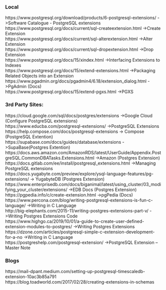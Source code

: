 <h3>Local</h3>
https://www.postgresql.org/download/products/6-postgresql-extensions/  ->Software Catalogue - PostgreSQL extensions<br>
https://www.postgresql.org/docs/current/sql-createextension.html       ->Create Extension<br>
https://www.postgresql.org/docs/current/sql-alterextension.html        ->Alter Extension<br>
https://www.postgresql.org/docs/current/sql-dropextension.html         ->Drop Extension<br>
https://www.postgresql.org/docs/15/xindex.html                         ->Interfacing Extensions to Indexes<br>
https://www.postgresql.org/docs/15/extend-extensions.html              ->Packaging Related Objects into an Extension<br>
https://www.pgadmin.org/docs/pgadmin4/6.18/extension_dialog.html       ->PgAdmin (Docs)<br>
https://www.postgresql.org/docs/15/extend-pgxs.html                    ->PGXS<br>

<h3>3rd Party Sites:</h3>
https://cloud.google.com/sql/docs/postgres/extensions                  ->Google Cloud (Configure PostgreSQL extensions)<br>
https://www.educba.com/postgresql-extensions/                          ->PostgreSQL Extensions<br>
https://help.compose.com/docs/postgresql-extensions                    -> Compose (PostgreSQL Extention)<br>
https://supabase.com/docs/guides/database/extensions                   ->SupaBase(Postgres Extention)<br>
https://docs.aws.amazon.com/AmazonRDS/latest/UserGuide/Appendix.PostgreSQL.CommonDBATasks.Extensions.html  ->Amazon (Postgres Extension)<br>
https://docs.gitlab.com/ee/install/postgresql_extensions.html          ->Managing PostgreSQL extensions<br>
https://docs.yugabyte.com/preview/explore/ysql-language-features/pg-extensions/   -> YugabyteDB (Postgres Extension)<br>
https://www.enterprisedb.com/docs/biganimal/latest/using_cluster/03_modifying_your_cluster/extensions/  ->EDB Docs (Postgres Extension)<br>
https://pgpedia.info/c/create-extension.html                           ->pgPedia (Docs)<br>
https://www.percona.com/blog/writing-postgresql-extensions-is-fun-c-language/   ->Writing in C Language<br>
http://big-elephants.com/2015-11/writing-postgres-extensions-part-v/   ->Writing Postgres Extensions Code<br>
https://www.highgo.ca/2019/10/01/a-guide-to-create-user-defined-extension-modules-to-postgres/    ->Writing Postgres Extensions<br>
https://dzone.com/articles/postgresql-simple-c-extension-development-for-a-no   ->Writing in C Language<br>
https://postgreshelp.com/postgresql-extension/                         ->PostgreSQL Extension – Master Note<br>


<h3>Blogs</h3>
https://mail-dpant.medium.com/setting-up-postgresql-timescaledb-extension-10ac3b85a791<br>
https://blog.toadworld.com/2017/02/28/creating-extensions-in-schemas<br>
